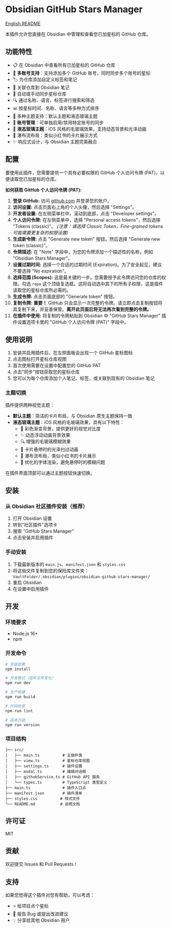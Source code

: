 # Obsidian GitHub Stars Manager

[English README](README_en.md)

本插件允许您直接在 Obsidian 中管理和查看您已加星标的 GitHub 仓库。

## 功能特性

- 📋 在 Obsidian 中查看所有已加星标的 GitHub 仓库
- 👥 **多账号支持**：支持添加多个 GitHub 账号，同时同步多个账号的星标
- 🏷️ 为仓库添加自定义标签和笔记
- 🔗 关联仓库到 Obsidian 笔记
- 🔄 自动或手动同步星标仓库
- 🔍 通过名称、语言、标签进行搜索和筛选
- 📊 按星标时间、名称、语言等多种方式排序
- 🎨 多种主题支持：默认主题和液态玻璃主题
- 🔄 **账号管理**：可单独启用/禁用特定账号的同步
- 🌊 **液态玻璃主题**：iOS 风格的毛玻璃效果，支持动态背景和光泽动画
- 📱 瀑布流布局：类似小红书的卡片展示方式
- ✨ 响应式设计，与 Obsidian 主题完美融合

## 配置

要使用此插件，您需要提供一个具有必要权限的 GitHub 个人访问令牌 (PAT)，以便读取您已加星标的仓库。

**如何获取 GitHub 个人访问令牌 (PAT):**

1.  **登录 GitHub:** 访问 [github.com](https://github.com) 并登录您的账户。
2.  **访问设置:** 点击页面右上角的个人头像，然后选择 "Settings"。
3.  **开发者设置:** 在左侧菜单栏中，滚动到底部，点击 "Developer settings"。
4.  **个人访问令牌:** 在左侧菜单中，选择 "Personal access tokens"，然后选择 "Tokens (classic)"。 *(注意：请选择 Classic Token，Fine-grained tokens 可能需要更复杂的权限设置)*
5.  **生成新令牌:** 点击 "Generate new token" 按钮，然后选择 "Generate new token (classic)"。
6.  **令牌描述:** 在 "Note" 字段中，为您的令牌添加一个描述性的名称，例如 "Obsidian Stars Manager"。
7.  **设置过期时间:** 选择一个合适的过期时间 (Expiration)。为了安全起见，建议不要选择 "No expiration"。
8.  **选择范围 (Scopes):** 这是最关键的一步。您需要授予此令牌访问您的仓库的权限。勾选 `repo` 这个顶级复选框。这将自动选中其下的所有子权限，这是插件读取您的星标仓库所必需的。
9.  **生成令牌:** 点击页面底部的 "Generate token" 按钮。
10. **复制令牌:** **重要！** GitHub 只会显示一次完整的令牌。请立即点击复制按钮将其复制下来，并妥善保管。**离开此页面后将无法再次看到完整的令牌。**
11. **在插件中使用:** 将复制的令牌粘贴到 Obsidian 中 "GitHub Stars Manager" 插件设置选项卡里的 "GitHub 个人访问令牌 (PAT)" 字段中。

## 使用说明

1. 安装并启用插件后，在左侧面板会出现一个 GitHub 星标图标
2. 点击图标打开星标仓库视图
3. 首次使用需要在设置中配置您的 GitHub PAT
4. 点击"同步"按钮获取您的星标仓库
5. 您可以为每个仓库添加个人笔记、标签，或关联到现有的 Obsidian 笔记

### 主题切换

插件提供两种视觉主题：

- **默认主题**：简洁的卡片布局，与 Obsidian 原生主题保持一致
- **液态玻璃主题**：iOS 风格的毛玻璃效果，具有以下特性：
  - 🌈 彩色渐变背景，提供更好的视觉对比度
  - ✨ 动态浮动动画背景效果
  - 🔍 增强的毛玻璃模糊效果
  - 💫 卡片悬停时的光泽扫过动画
  - 📱 瀑布流布局，类似小红书的卡片展示
  - 🎯 优化的字体渲染，避免悬停时的模糊问题

在插件界面顶部可以通过主题按钮快速切换。

## 安装

### 从 Obsidian 社区插件安装（推荐）

1. 打开 Obsidian 设置
2. 转到"社区插件"选项卡
3. 搜索 "GitHub Stars Manager"
4. 点击安装并启用插件

### 手动安装

1. 下载最新版本的 `main.js`、`manifest.json` 和 `styles.css`
2. 将这些文件复制到您的保险库文件夹：`VaultFolder/.obsidian/plugins/obsidian-github-stars-manager/`
3. 重启 Obsidian
4. 在设置中启用插件

## 开发

### 环境要求

- Node.js 16+
- npm

### 开发命令

```bash
# 安装依赖
npm install

# 开发模式（监听文件变化）
npm run dev

# 生产构建
npm run build

# 代码检查
npm run lint

# 版本升级
npm run version
```

### 项目结构

```
├── src/
│   ├── main.ts          # 主插件类
│   ├── view.ts          # 星标仓库视图
│   ├── settings.ts      # 插件设置
│   ├── modal.ts         # 编辑对话框
│   ├── githubService.ts # GitHub API 服务
│   └── types.ts         # TypeScript 类型定义
├── main.ts              # 插件入口点
├── manifest.json        # 插件清单
├── styles.css          # 样式文件
└── README.md           # 说明文档
```

## 许可证

MIT

## 贡献

欢迎提交 Issues 和 Pull Requests！

## 支持

如果您觉得这个插件对您有帮助，可以考虑：

- ⭐ 给项目点个星标
- 🐛 报告 Bug 或提出改进建议
- 💡 分享给其他 Obsidian 用户